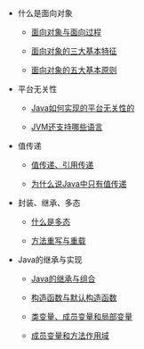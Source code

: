* 什么是面向对象

    * [面向对象与面向过程](/basics/object-oriented/object-oriented-vs-procedure-oriented.md)

    * [面向对象的三大基本特征](/basics/object-oriented/characteristics.md)

    * [面向对象的五大基本原则](/basics/object-oriented/principle.md)
* 平台无关性

    * [Java如何实现的平台无关性的](/basics/object-oriented/platform-independent.md)
    
    * [JVM还支持哪些语言](/basics/object-oriented/jvm-language.md)

* 值传递

    * [值传递、引用传递](/basics/object-oriented/java-pass-by.md)

    * [为什么说Java中只有值传递](/basics/object-oriented/why-pass-by-reference.md)

* 封装、继承、多态
    * [什么是多态](/basics/object-oriented/polymorphism.md)
    
    * [方法重写与重载](/basics/object-oriented/overloading-vs-overriding.md)
* Java的继承与实现

    * [Java的继承与组合](/basics/object-oriented/inheritance-composition.md)

    * [构造函数与默认构造函数](/basics/object-oriented/constructor.md)
    
    * [类变量、成员变量和局部变量](/basics/object-oriented/variable.md)
    
    * [成员变量和方法作用域](/basics/object-oriented/scope.md)